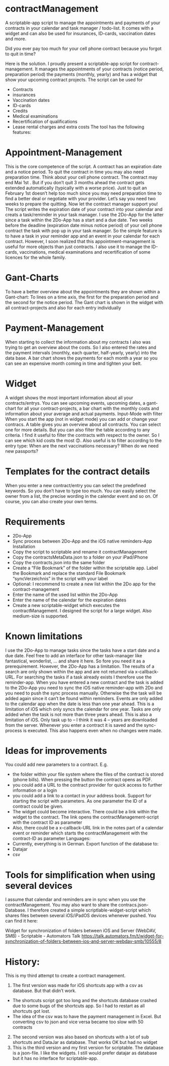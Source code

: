 # contractManagement
A scriptable-app script to manage the appointments and payments of your contracts in your calendar and task manager / todo-list. It comes with a widget and can also be used for insurances, ID-cards, vaccination dates and more.

Did you ever pay too much for your cell phone contract because you forgot to quit in time?

Here is the solution. I proudly present a scriptable-app script for contract-management.
It manages the appointments of your contracts (notice period, preparation period) the payments (monthly, yearly) and has a widget that show your upcoming contract projects. The script can be used for
-	Contracts
-	insurances
-	Vaccination dates
-	ID-cards
-	Credits
-	Medical examinations
-	Recertification of qualifications
-	Lease rental charges and extra costs
The tool has the following features:

Appointment-Management
======================
This is the core competence of the script. A contract has an expiration date and a notice period. To quit the contract in time you may also need preparation time. Think about your cell phone contract. The contract may end Mai 1st . But if you don’t quit 3 months ahead the contract gets extended automatically (typically with a worse price). Just to quit an February 1st doesn’t help too much since you may need preparation time to find a better deal or negotiate with your provider. Let’s say you need two weeks to prepare the quitting.
Now let the contract manager support you! The script writes the expiration date of your contract into your calendar and creats a task/reminder in your task manager. I use the 2Do-App for the latter since a task within the 2Do-App has a start and a due date. Two weeks before the deadline (expiration date minus notice period) of your cell phone contract the task with pop up in your task manager.
So the simple feature is to have a task in your reminder app and an event in your calendar for each contract. However, I soon realized that this appointment-management is useful for more objects than just contracts. I also use it to manage the ID-cards, vaccinations, medical examinations and recertification of some licences for the whole family.

Gant-Charts
===========
To have a better overview about the appointments they are shown within a Gant-chart: To lines on a time axis, the first for the preparation period and the second for the notice period. The Gant chart is shown in the widget with all contract-projects and also for each entry individually

Payment-Management
==================
When starting to collect the information about my contracts I also was trying to get an overview about the costs. So I also entered the rates and the payment intervals (monthly, each quarter, half-yearly, yearly) into the data base. A bar chart shows the payments for each month a year so you can see an expensive month coming in time and tighten your belt.

Widget
======
A widget shows the most important information about all your contracts/entrys. You can see upcoming events, upcoming dates, a gant-chart for all your contract-projects, a bar chart with the monthly costs and information about your average and actual payments.
Input-Mode with filter
When you start the app (not in widget mode) you can add or change your contracs. A table gives you an overview about all contracts. You can select one for more details. But you can also filter the table according to any criteria. I find it useful to filter the contracts with respect to the owner. So I can see which kid costs the most 😊. Also useful is to filter according to the entry type: When are the next vaccinations necessary? When do we need new passports?

Templates for the contract details
==================================
When you enter a new contract/entry you can select the predefined keywords. So you don’t have to type too much. You can easily select the owner from a list, the precise wording in the calendar event and so on. Of course, you can also create your own terms.

Requirements
============
-	2Do-App
-	Sync process between 2Do-App and the iOS native reminders-App
Installation
-	Copy the script to scriptable and rename it contractManagement
-	Copy the contractsMetaData.json to a folder on your iPad/iPhone
-	Copy the contracts.json into the same folder
-	Create a “File Bookmark” of the folder within the scriptable app. Label the Bookmark and replace the standard File Bookmark “syncVerzeichnis” in the script with your label
-	Optional: I recommend to create a new list within the 2Do app for the contract-management
-	Enter the name of the used list within the 2Do-App 
-	Enter the name of the calendar for the expiration dates 
-	Create a new scriptable-widget which executes the contractManagement. I designed the script for a large widget. Also medium-size is supported.

Known limitations
=================
I use the 2Do-App to manage tasks since the tasks have a start date and a due date. Feel free to add an interface for other task-manager like fantastical, wonderlist, … and share it here. So fore you need it as a prerequirement. However, the 2Do-App has a limitation. The results of a search are only shown within the app and are not returned via x-callback-URL. For searching the tasks if a task already exists I therefore use the reminder-app. 
When you have entered a new contract and the task is added to the 2Do-App you need to sync the iOS native reminder-app with 2Do and you need to push the sync process manually. Otherwise the the task will be added again since it can’t be found within reminders.
Events are only added to the calendar app when the date is less than one year ahead. This is a limitation of iOS which only syncs the calendar for one year.
Tasks are only added when the task is not more than three years ahead. This is also a limitation of iOS. Only task up to – I think it was 4 – years are downloaded from the server.
Whenever you enter a contract it is saved and the sync-process is executed. This also happens even when no changes were made.

Ideas for improvements
======================
You could add new parameters to a contract. E.g. 
-	the folder within your file system where the files of the contract is stored (phone bills). When pressing the button the contract opens as PDF.
-	you could add a URL to the contract provider for quick access to further information or a login
-	you could add a link to a contact in your address book.
Support for starting the script with parameters. As one parameter the ID of a contract could be given. 
-	The widget could become interactive. There could be a link within the widget to the contract. The link opens the contractManagement-script with the contract ID as parameter
-	Also, there could be a x-callback-URL link in the notes part of a calendar event or reminder which starts the contractManagement with the contract-ID as parameter
Languages:
-	Currently, everything is in German.
Export function of the database to:
-	Datajar
-	csv

Tools for simplification when using several devices
===================================================
I assume that calendar and reminders are in sync when you use the contractManagement. You may also want to share the contracs.json-Database. I therefore created a simple scriptlable-widget-script which shares files between several iOS/iPadOS devices whenever pushed. You can find it here:

Widget for synchronization of folders between iOS and Server (WebDAV, SMB) - Scriptable - Automators Talk
https://talk.automators.fm/t/widget-for-synchronization-of-folders-between-ios-and-server-webdav-smb/10555/8

History:
========
This is my third attempt to create a contract management. 
1. The first version was made for iOS shortcuts app with a csv as database. But that didn’t work.
-	The shortcuts script got too long and the shortcuts database crashed due to some bugs of the shortcuts app. So I had to restart as all shortcuts got lost.
-	The idea of the csv was to have the payment management in Excel. But converting csv to json and vice versa became too slow with 50 contracts
2. The second version was also based on shortcuts with a lot of sub shortcuts and DataJar as database. That works OK but had no widget
3. This is the third version and my first version for scriptable. The database is a json-file. I like the widgets. I still would prefer datajar as database but it has no interface for scriptable-app. 
